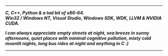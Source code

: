 -----------------

___C, C++, Python & a tad bit of x86-64.___      
___Win32 / Windows NT, Visual Studio, Windows SDK, WDK, LLVM & NVIDIA CUDA.___    

___I can always appreciate empty streets at night, sea breeze in sunny afternoons, quiet places with minimal cognitive pollution, misty cold moonlit nights, long bus rides at night and anything in C :)___

---------------
